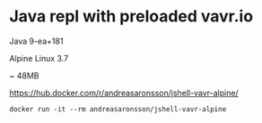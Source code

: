 # Java repl with preloaded vavr.io

Java 9-ea+181

Alpine Linux 3.7

~ 48MB

https://hub.docker.com/r/andreasaronsson/jshell-vavr-alpine/

`docker run -it --rm andreasaronsson/jshell-vavr-alpine`



